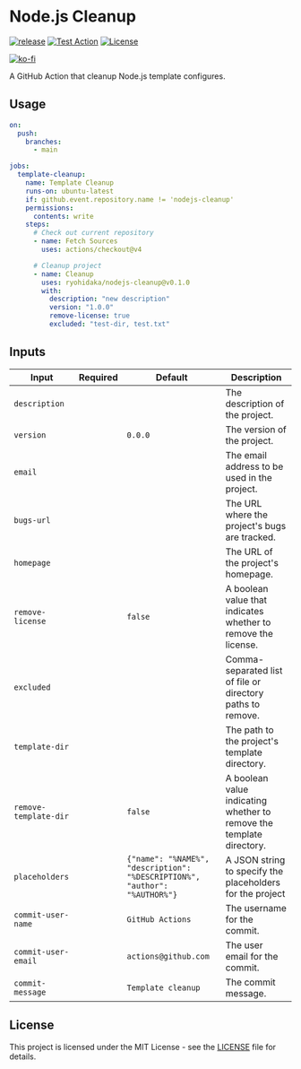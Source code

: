 # Node.js Cleanup

[![release](https://badgen.net/github/release/ryohidaka/nodejs-cleanup)](https://github.com/ryohidaka/nodejs-cleanup/releases/)
[![Test Action](https://github.com/ryohidaka/nodejs-cleanup/actions/workflows/main.yml/badge.svg)](https://github.com/ryohidaka/nodejs-cleanup/actions/workflows/main.yml)
[![License](https://img.shields.io/badge/license-MIT-blue.svg)](https://opensource.org/licenses/MIT)

[![ko-fi](https://ko-fi.com/img/githubbutton_sm.svg)](https://ko-fi.com/B0B6TVH92)

A GitHub Action that cleanup Node.js template configures.

## Usage

```yml
on:
  push:
    branches:
      - main

jobs:
  template-cleanup:
    name: Template Cleanup
    runs-on: ubuntu-latest
    if: github.event.repository.name != 'nodejs-cleanup'
    permissions:
      contents: write
    steps:
      # Check out current repository
      - name: Fetch Sources
        uses: actions/checkout@v4

      # Cleanup project
      - name: Cleanup
        uses: ryohidaka/nodejs-cleanup@v0.1.0
        with:
          description: "new description"
          version: "1.0.0"
          remove-license: true
          excluded: "test-dir, test.txt"
```

## Inputs

| Input                 | Required | Default                                                                    | Description                                                          |
| --------------------- | -------- | -------------------------------------------------------------------------- | -------------------------------------------------------------------- |
| `description`         |          |                                                                            | The description of the project.                                      |
| `version`             |          | `0.0.0`                                                                    | The version of the project.                                          |
| `email`               |          |                                                                            | The email address to be used in the project.                         |
| `bugs-url`            |          |                                                                            | The URL where the project's bugs are tracked.                        |
| `homepage`            |          |                                                                            | The URL of the project's homepage.                                   |
| `remove-license`      |          | `false`                                                                    | A boolean value that indicates whether to remove the license.        |
| `excluded`            |          |                                                                            | Comma-separated list of file or directory paths to remove.           |
| `template-dir`        |          |                                                                            | The path to the project's template directory.                        |
| `remove-template-dir` |          | `false`                                                                    | A boolean value indicating whether to remove the template directory. |
| `placeholders`        |          | `{"name": "%NAME%", "description": "%DESCRIPTION%", "author": "%AUTHOR%"}` | A JSON string to specify the placeholders for the project            |
| `commit-user-name`    |          | `GitHub Actions`                                                           | The username for the commit.                                         |
| `commit-user-email`   |          | `actions@github.com`                                                       | The user email for the commit.                                       |
| `commit-message`      |          | `Template cleanup`                                                         | The commit message.                                                  |

## License

This project is licensed under the MIT License - see the [LICENSE](LICENSE) file for details.
